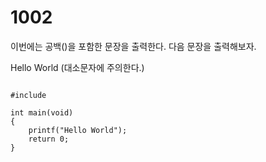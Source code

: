 # 1002

이번에는 공백()을 포함한 문장을 출력한다.
다음 문장을 출력해보자.

Hello World
(대소문자에 주의한다.)

<pre><code>
#include<stdio.h>

int main(void)
{
	printf("Hello World");
	return 0;
}
</code></pre>

